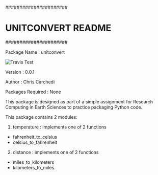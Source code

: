 ######################
# UNITCONVERT README #
######################

Package Name : unitconvert

![Travis Test](https://travis-ci.org/carcheezy94/unitconvert.svg?branch=master)

Version : 0.0.1

Author : Chris Carchedi

Packages Required : None

This package is designed as part of a simple
assignment for Research Computing in Earth
Sciences to practice packaging Python code.

This package contains 2 modules:

1) temperature : implements one of 2 functions
- fahrenheit_to_celsius
- celsius_to_fahrenheit

2) distance : implements one of 2 functions
- miles_to_kilometers
- kilometers_to_miles

